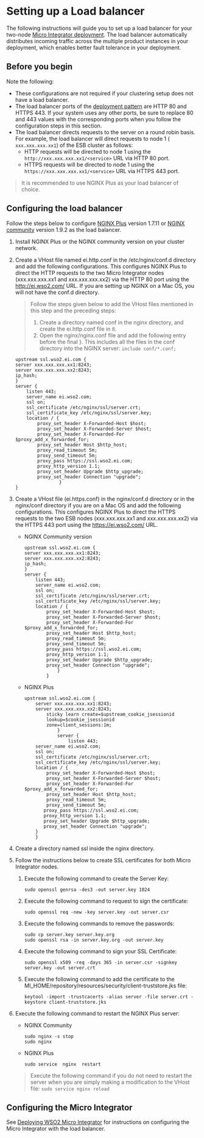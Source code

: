 # Setting up a Load balancer

The following instructions will guide you to set up a load balancer for your two-node [Micro Integrator deployment](deployment/deploying_wso2_ei.md). The load balancer automatically distributes incoming traffic across the
multiple product instances in your deployment, which enables better fault tolerance in your deployment.

## Before you begin

Note the following:

* These configurations are not required if your clustering setup does not have a load balancer.
* The load balancer ports of the [deployment pattern](deployment/deploying_wso2_ei.md) are HTTP 80 and HTTPS 443. If your system uses any other ports, be sure to replace 80 and 443 values with the corresponding ports when you follow the configuration steps in this section.
* The load balancer directs requests to the server on a round robin basis. For example, the load balancer will direct requests to node 1 (` xxx.xxx.xxx.xx1`) of the ESB cluster as follows:
    * HTTP requests will be directed to node 1 using the `http://xxx.xxx.xxx.xx1/<service>` URL via HTTP 80 port.
    * HTTPS requests will be directed to node 1 using the `https://xxx.xxx.xxx.xx1/<service>` URL via HTTPS 443 port.

> It is recommended to use NGINX Plus as your load balancer of choice.

## Configuring the load balancer

Follow the steps below to configure [NGINX
Plus](https://www.nginx.com/products/) version 1.7.11 or [NGINX
community](http://nginx.org/) version 1.9.2 as the load balancer.

1.  Install NGINX Plus or the NGINX community version on your cluster
    network.
2.  Create a VHost file named ei.http.conf in the /etc/nginx/conf.d directory and add the
    following configurations. This configures NGINX Plus to direct the HTTP requests to the two
    Micro Integrator nodes (xxx.xxx.xxx.xx1 and xxx.xxx.xxx.xx2) via the HTTP 80 port using
    the http://ei.wso2.com/ URL. If you are setting up NGINX on a Mac OS, you will not have the conf.d directory. 
    
    > Follow the steps given below to add the VHost files mentioned in this step and the preceding steps: 
    > 1. Create a directory named conf in the nginx directory, and create the ei.http.conf file in it. 
    > 2. Open the nginx/nginx.conf file and add the following entry before the final }. This includes all the files in the conf directory into the NGINX server: `include conf/*.conf;`

	```
	upstream ssl.wso2.ei.com {
	server xxx.xxx.xxx.xx1:8243;
	server xxx.xxx.xxx.xx2:8243;
	ip_hash;
	}  
	server {
		listen 443;
		server_name ei.wso2.com;
		ssl on;
		ssl_certificate /etc/nginx/ssl/server.crt;
		ssl_certificate_key /etc/nginx/ssl/server.key;
		location / {
			proxy_set_header X-Forwarded-Host $host;
			proxy_set_header X-Forwarded-Server $host;
			proxy_set_header X-Forwarded-For $proxy_add_x_forwarded_for;
			proxy_set_header Host $http_host;
			proxy_read_timeout 5m;
			proxy_send_timeout 5m;
			proxy_pass https://ssl.wso2.ei.com;  
			proxy_http_version 1.1;
			proxy_set_header Upgrade $http_upgrade;
			proxy_set_header Connection "upgrade";
					}
	}
	```

3. Create a VHost file (ei.https.conf) in the nginx/conf.d directory or in the nginx/conf directory if you are on a Mac OS and add the following configurations. This configures NGINX Plus to direct the HTTPS requests to the two ESB nodes (xxx.xxx.xxx.xx1 and xxx.xxx.xxx.xx2) via the HTTPS 443 port using the https://ei.wso2.com/ URL.
	* NGINX Community version
		```
		upstream ssl.wso2.ei.com {
		server xxx.xxx.xxx.xx1:8243;
		server xxx.xxx.xxx.xx2:8243;
		ip_hash;
		}  
		server {
			listen 443;
			server_name ei.wso2.com;
			ssl on;
			ssl_certificate /etc/nginx/ssl/server.crt;
			ssl_certificate_key /etc/nginx/ssl/server.key;
			location / {
				proxy_set_header X-Forwarded-Host $host;
				proxy_set_header X-Forwarded-Server $host;
				proxy_set_header X-Forwarded-For $proxy_add_x_forwarded_for;
				proxy_set_header Host $http_host;
				proxy_read_timeout 5m;
				proxy_send_timeout 5m;
				proxy_pass https://ssl.wso2.ei.com;  
				proxy_http_version 1.1;
				proxy_set_header Upgrade $http_upgrade;
				proxy_set_header Connection "upgrade";
					}
				}
		```
	* NGINX Plus
		```
		upstream ssl.wso2.ei.com {
    		server xxx.xxx.xxx.xx1:8243;
    		server xxx.xxx.xxx.xx2:8243;
            	sticky learn create=$upstream_cookie_jsessionid
            	lookup=$cookie_jsessionid
            	zone=client_sessions:1m;
					}
					server {
						listen 443;
    		server_name ei.wso2.com;
    		ssl on;
    		ssl_certificate /etc/nginx/ssl/server.crt;
    		ssl_certificate_key /etc/nginx/ssl/server.key;
    		location / {
				proxy_set_header X-Forwarded-Host $host;
				proxy_set_header X-Forwarded-Server $host;
				proxy_set_header X-Forwarded-For $proxy_add_x_forwarded_for;
				proxy_set_header Host $http_host;
				proxy_read_timeout 5m;
				proxy_send_timeout 5m;
               proxy_pass https://ssl.wso2.ei.com;
               proxy_http_version 1.1;
               proxy_set_header Upgrade $http_upgrade;
               proxy_set_header Connection "upgrade";
        	}
			}
		```
4. Create a directory named ssl inside the nginx directory.
5. Follow the instructions below to create SSL certificates for both Micro Integrator nodes.

	1. Execute the following command to create the Server Key:
	   ```
	   sudo openssl genrsa -des3 -out server.key 1024
	   ```
	2. Execute the following command to request to sign the certificate:
	   ```
	   sudo openssl req -new -key server.key -out server.csr
	   ```
	3. Execute the following commands to remove the passwords:
	   ```
	   sudo cp server.key server.key.org
	   sudo openssl rsa -in server.key.org -out server.key
	   ```
	4. Execute the following command to sign your SSL Certificate:
	   ```
	   sudo openssl x509 -req -days 365 -in server.csr -signkey server.key -out server.crt
	   ```
	5. Execute the following command to add the certificate to the MI_HOME/repository/resources/security/client-truststore.jks file:
	   ```
	   keytool -import -trustcacerts -alias server -file server.crt -keystore client-truststore.jks
	   ```

6. Execute the following command to restart the NGINX Plus server:

	* NGINX Community

	  	```
	  	sudo nginx -s stop
	  	sudo nginx
	  	```

	* NGINX Plus

	  	```
	  	sudo service  nginx  restart
	  	```

	> Execute the following command if you do not need to restart the server when you are simply making a modification to the VHost file:
		```
		sudo service nginx reload
		```

## Configuring the Micro Integrator

See [Deploying WSO2 Micro Integrator](deployment/deploying_wso2_ei.md) for instructions on configuring the Micro Integrator with the load balancer.
